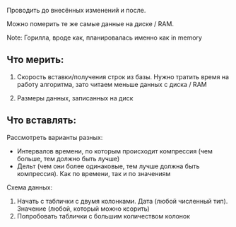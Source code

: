 Проводить до внесённых изменений и после.

Можно померить те же самые данные на диске / RAM.

Note: Горилла, вроде как, планировалась именно как in memory

## Что мерить:

1) Скорость вставки/получения строк из базы.
Нужно тратить время на работу алгоритма, зато читаем меньше данных с диска / RAM

2) Размеры данных, записанных на диск

## Что вставлять:

Рассмотреть варианты разных:
* Интервалов времени, по которым происходит компрессия (чем больше, тем должно быть лучше)
* Дельт (чем они более одинаковые, тем лучше должна быть компрессия). Как по времени, так и по значениям

Схема данных:
1) Начать с таблички с двумя колонками. Дата (любой численный тип). Значение (любой, который можно ксорить)
2) Попробовать таблички с большим количеством колонок